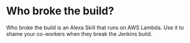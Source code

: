 # Who broke the build?
Who broke the build is an Alexa Skill that runs on AWS Lambda. Use it to shame your co-workers when they break the Jenkins build.

